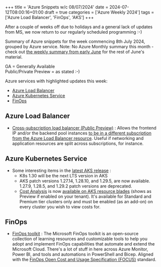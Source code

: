 +++
title = 'Azure Snippets w/c 08/07/2024'
date = 2024-07-12T08:00:16+01:00
draft = true
categories = ['Azure Weekly 2024']
tags = ['Azure Load Balancer', 'FinOps', 'AKS']
+++

After a couple of weeks off due to holidays and a general lack of updates from MS, we now return to our regularly scheduled programming :-)

Summary of Azure snippets for the week commencing 8th July 2024, grouped by Azure service. Note: No Azure Monthly summary this month - check out [the weekly summary from early June](../azure-weekly-wc-240617/) for the rest of June's material.

GA = Generally Available  
Public/Private Preview = as stated :-)

Azure services with highlighted updates this week:

- [Azure Load Balancer](#azure-load-balancer)
- [Azure Kubernetes Service](#azure-kubernetes-service)
- [FinOps](#finops)

## Azure Load Balancer

- [Cross-subscription load balancer (Public Preview)](https://techcommunity.microsoft.com/t5/azure-networking-blog/build-scalable-cross-subscription-applications-with-azure-load/ba-p/4167505) : Allows the frontend IP and/or the backend pool instances [to be in a different subscription from the Azure Load Balancer resource](https://learn.microsoft.com/en-us/azure/load-balancer/cross-subscription-overview). Useful if networking and application resources are split across subscriptions, for instance.

## Azure Kubernetes Service

- Some interesting items in the [latest AKS release](https://github.com/Azure/AKS/releases/tag/2024-06-27) : 
    - K8s 1.30 will be the next LTS version in AKS
    - AKS patch versions 1.27.14, 1.28.10, and 1.29.5, are now available. 1.27.9, 1.28.5, and 1.29.2 patch versions are deprecated.
    - [Cost Analysis](https://learn.microsoft.com/en-gb/azure/aks/cost-analysis) is now [available on AKS resource blades](https://learn.microsoft.com/en-gb/azure/cost-management-billing/costs/view-kubernetes-costs) (shows as Preview if enabled on your tenant). It's available for Standard and Premium tier clusters only and must be enabled (as an add-on) on every cluster you wish to view costs for.

## FinOps

- [FinOps toolkit](https://microsoft.github.io/finops-toolkit/) : The Microsoft FinOps toolkit is an open-source collection of learning resources and customizable tools to help you adopt and implement FinOps capabilities that automate and extend the Microsoft Cloud. There's a lot of stuff in here across Azure Monitor, Power BI, and tools and automations in PowerShell and Bicep. Aligned with the [FinOps Open Cost and Usage Specification (FOCUS)](https://focus.finops.org/) standard.
